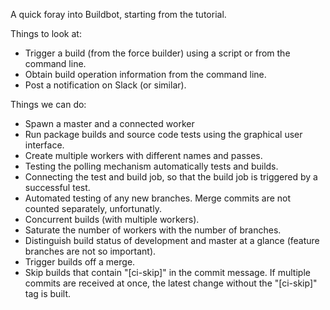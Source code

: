 A quick foray into Buildbot, starting from the tutorial.

Things to look at:

 - Trigger a build (from the force builder) using a script or from the command
   line.
 - Obtain build operation information from the command line.
 - Post a notification on Slack (or similar).

Things we can do:

 - Spawn a master and a connected worker
 - Run package builds and source code tests using the graphical user interface.
 - Create multiple workers with different names and passes.
 - Testing the polling mechanism automatically tests and builds.
 - Connecting the test and build job, so that the build job is triggered by a
   successful test.
 - Automated testing of any new branches. Merge commits are not counted
   separately, unfortunatly.
 - Concurrent builds (with multiple workers).
 - Saturate the number of workers with the number of branches.
 - Distinguish build status of development and master at a glance (feature
   branches are not so important).
 - Trigger builds off a merge.
 - Skip builds that contain "[ci-skip]" in the commit message. If multiple
   commits are received at once, the latest change without the "[ci-skip]" tag
   is built.
